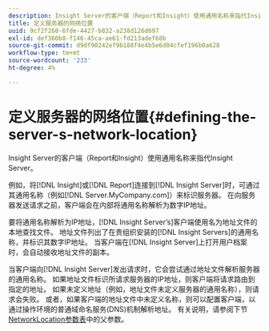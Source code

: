 ```yaml
---
description: Insight Server的客户端（Report和Insight）使用通用名称来指代Insight Server。
title: 定义服务器的网络位置
uuid: 9cf2f268-6fde-4427-b832-a238d126d697
exl-id: def360b8-f146-45ca-ae61-fd213adef68b
source-git-commit: d9df90242ef96188f4e4b5e6d04cfef196b0a628
workflow-type: tm+mt
source-wordcount: '233'
ht-degree: 4%

---
```


# 定义服务器的网络位置{#defining-the-server-s-network-location}

Insight Server的客户端（Report和Insight）使用通用名称来指代Insight Server。

例如，将[!DNL Insight]或[!DNL Report]连接到[!DNL Insight Server]时，可通过其通用名称（例如[!DNL Server.MyCompany.com]）来标识服务器。 在向服务器发送请求之前，客户端会在内部将通用名称解析为数字IP地址。

要将通用名称解析为IP地址，[!DNL Insight Server’s]客户端使用名为地址文件的本地查找文件。 地址文件列出了在贵组织安装的[!DNL Insight Servers]的通用名称，并标识其数字IP地址。 当客户端在[!DNL Insight Server]上打开用户档案时，会自动接收地址文件的副本。

当客户端向[!DNL Insight Server]发出请求时，它会尝试通过地址文件解析服务器的通用名称。 如果地址文件标识所请求服务器的IP地址，则客户端将请求路由到指定的地址。 如果未定义地址（例如，地址文件未定义服务器的通用名称），则请求会失败。 或者，如果客户端的地址文件中未定义名称，则可以配置客户端，以通过操作环境的普通域命名服务(DNS)机制解析地址。 有关说明，请参阅下节[NetworkLocation参数表](../../../../../home/c-inst-svr/c-install-ins-svr/t-install-proc-inst-svr-dpu/c-svrs-ntwk-loc/c-ntwk-loc.md#concept-18587827cbd24805801caa86bc816e05)中的父参数。
